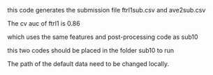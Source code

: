 this code generates the submission file ftrl1sub.csv and ave2sub.csv

The cv auc of ftrl1 is 0.86

which uses the same features and post-processing code as sub10

this two codes should be placed in the folder sub10 to run

The path of the default data need to be changed locally.
